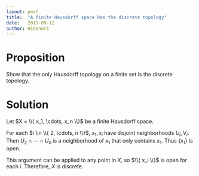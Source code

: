 ```yaml
---
layout: post
title:  "A finite Hausdorff space has the discrete topology"
date:   2019-09-12
author: Hidenori
---
```


# Proposition
Show that the only Hausdorff topology on a finite set is the discrete topology.

# Solution
Let $X = \\{ x_1, \cdots, x_n \\}$ be a finite Hausdorff space.

For each $i \in \\{ 2, \cdots, n \\}$, $x_1, x_i$ have disjoint neighborhoods $U_i, V_i$.
Then $U_2 \cap \cdots \cap U_n$ is a neighborhood of $x_1$ that only contains $x_1$.
Thus $\{ x_1 \}$ is open.

This argument can be applied to any point in $X$, so $\\{ x_i \\}$ is open for each $i$.
Therefore, $X$ is discrete.
